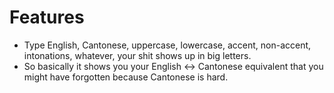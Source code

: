 # Features

* Type English, Cantonese, uppercase, lowercase, accent, non-accent, intonations, whatever, your shit shows up in big letters.
* So basically it shows you your English <-> Cantonese equivalent that you might have forgotten because Cantonese is hard.
